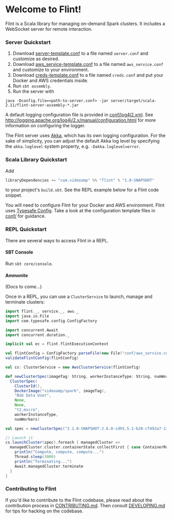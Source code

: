 # Welcome to Flint!

Flint is a Scala library for managing on-demand Spark clusters. It includes a WebSocket server for remote interaction.

### Server Quickstart

1. Download [server-template.conf](conf/server-template.conf) to a file named `server.conf` and customize as desired.
1. Download [aws_service-template.conf](conf/aws_service-template.conf) to a file named `aws_service.conf` and customize to your environment.
1. Download [creds-template.conf](conf/creds-template.conf) to a file named `creds.conf` and put your Docker and AWS credentials inside.
1. Run `sbt assembly`.
1. Run the server with
```
java -Dconfig.file=<path-to-server.conf> -jar server/target/scala-2.11/flint-server-assembly-*.jar
```

A default logging configuration file is provided in [conf/log4j2.xml](conf/log4j2.xml). See http://logging.apache.org/log4j/2.x/manual/configuration.html for more information on configuring the logger.

The Flint server uses [Akka](http://akka.io/), which has its own logging configuration. For the sake of simplicity, you can adjust the default Akka log level by specifying the `akka.loglevel` system property, e.g. `-Dakka.loglevel=error`.

### Scala Library Quickstart

Add

```scala
libraryDependencies += "com.videoamp" %% "flint" % "1.0-SNAPSHOT"
```

to your project's `build.sbt`. See the REPL example below for a Flint code snippet.

You will need to configure Flint for your Docker and AWS environment. Flint uses [Typesafe Config](https://github.com/typesafehub/config). Take a look at the configuration template files in [conf/](conf/) for guidance.

### REPL Quickstart

There are several ways to access Flint in a REPL.

#### SBT Console

Run `sbt core/console`.

#### Ammonite

(Docs to come...)

Once in a REPL, you can use a `ClusterService` to launch, manage and terminate clusters:

```scala
import flint._, service._, aws._
import java.io.File
import com.typesafe.config.ConfigFactory

import concurrent.Await
import concurrent.duration._

implicit val ec = flint.flintExecutionContext

val flintConfig = ConfigFactory.parseFile(new File("conf/aws_service.conf")).getConfig("flint")
validateFlintConfig(flintConfig)

val cs: ClusterService = new AwsClusterService(flintConfig)

def newClusterSpec(imageTag: String, workerInstanceType: String, numWorkers: Int) =
  ClusterSpec(
    ClusterId(),
    DockerImage("videoamp/spark", imageTag),
    "Bob Data User",
    None,
    None,
    "t2.micro",
    workerInstanceType,
    numWorkers)

val spec = newClusterSpec("2.1.0-SNAPSHOT-2.6.0-cdh5.5.1-b20-cf492a7-139", "c3.8xlarge", 4)

// Launch it
cs.launchCluster(spec).foreach { managedCluster =>
  managedCluster.cluster.containerState.collectFirst { case ContainerRunning =>
    println("Compute, compute, compute...")
    Thread.sleep(3000)
    println("Terminating...")
    Await.managedCluster.terminate
  }
}
```

### Contributing to Flint

If you'd like to contribute to the Flint codebase, please read about the contribution process in [CONTRIBUTING.md](CONTRIBUTING.md). Then consult [DEVELOPING.md](DEVELOPING.md) for tips for hacking on the codebase.
